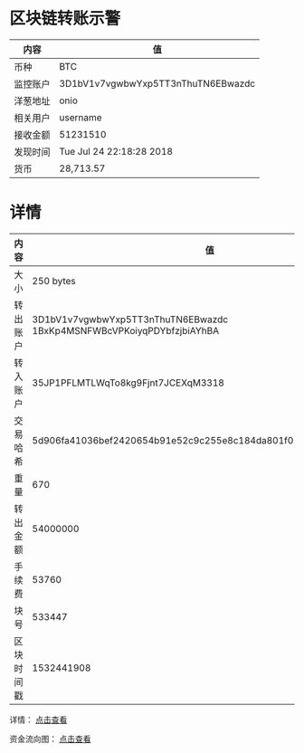 ﻿# 区块链转账示警
|内容|值|
| ----- | ---- |
| 币种 | BTC |
|监控账户 | 3D1bV1v7vgwbwYxp5TT3nThuTN6EBwazdc |
 |洋葱地址 | onio | 
 |相关用户 | username | 
|接收金额 | 51231510 |
|发现时间 |Tue Jul 24 22:18:28 2018|
|货币 |28,713.57 |


# 详情
|内容|值|
| ---  |  ----- |
|大小   | 250 bytes |
|转出账户 |  3D1bV1v7vgwbwYxp5TT3nThuTN6EBwazdc<br/>  1BxKp4MSNFWBcVPKoiyqPDYbfzjbiAYhBA<br/>  |
|转入账户 |  35JP1PFLMTLWqTo8kg9Fjnt7JCEXqM3318<br/>  |
|交易哈希 | 5d906fa41036bef2420654b91e52c9c255e8c184da801f01bb3b2fb8e8470ca1 |
|重量 | 670 |
|转出金额 | 54000000 |
|手续费 | 53760 |
|块号 |533447|
|区块时间戳 | 1532441908 |


详情： [点击查看]( https://blockchain.info/tx/5d906fa41036bef2420654b91e52c9c255e8c184da801f01bb3b2fb8e8470ca1)

资金流向图： [点击查看](https://blockchain.info/tree/362375528)